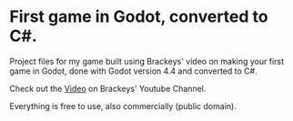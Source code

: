 # First game in Godot, converted to C#.
Project files for my game built using Brackeys' video on making your first game in Godot, done with Godot version 4.4 and converted to C#. 

Check out the [Video](https://youtu.be/LOhfqjmasi0) on Brackeys' Youtube Channel.

Everything is free to use, also commercially (public domain).
